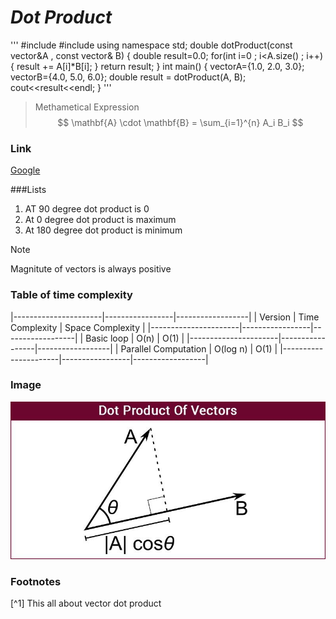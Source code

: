 # ***Dot Product***
'''
   #include<iostream>
   #include<vector>
   using namespace std;
   double dotProduct(const vector<double>&A , const vector<double>& B)
   {
       double result=0.0;
       for(int i=0 ; i<A.size() ; i++)
       {
           result += A[i]*B[i];
       }
   return result;
   }
   int main()
   {
       vector<double>A={1.0, 2.0, 3.0};
       vector<double>B={4.0, 5.0, 6.0};
       double result = dotProduct(A, B);
       cout<<result<<endl;
   }
'''
>Methametical Expression
$$ \mathbf{A} \cdot \mathbf{B} = \sum_{i=1}^{n} A_i B_i $$

### Link
[Google](https://www.google.co.in)

###Lists
1. AT 90 degree dot product is 0
2. At 0 degree dot product is maximum
3. At 180 degree dot product is minimum

>[!NOTE]
> Magnitute of vectors is always positive

### Table of time complexity
|----------------------|-----------------|------------------|
|        Version       | Time Complexity | Space Complexity |
|----------------------|-----------------|------------------|
|      Basic loop      |       O(n)      |       O(1)       |
|----------------------|-----------------|------------------|
| Parallel Computation |     O(log n)    |       O(1)       |
|----------------------|-----------------|------------------|

### Image
![Oops Image is not there](Img.jpeg)
### Footnotes
[^1] This all about vector dot product
